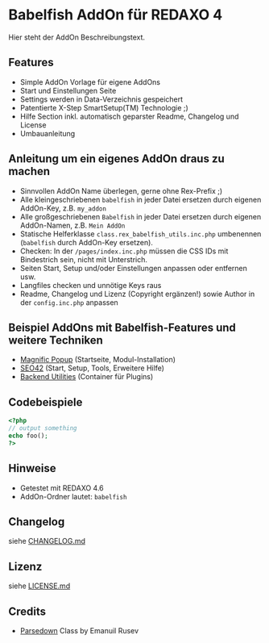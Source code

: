 Babelfish AddOn für REDAXO 4
============================

Hier steht der AddOn Beschreibungstext.

Features
--------

* Simple AddOn Vorlage für eigene AddOns
* Start und Einstellungen Seite
* Settings werden in Data-Verzeichnis gespeichert
* Patentierte X-Step SmartSetup(TM) Technologie ;)
* Hilfe Section inkl. automatisch geparster Readme, Changelog und License
* Umbauanleitung

Anleitung um ein eigenes AddOn draus zu machen
----------------------------------------------

* Sinnvollen AddOn Name überlegen, gerne ohne Rex-Prefix ;)
* Alle kleingeschriebenen `babelfish` in jeder Datei ersetzen durch eigenen AddOn-Key, z.B. `my_addon`
* Alle großgeschriebenen `Babelfish` in jeder Datei  ersetzen durch eigenen AddOn-Namen, z.B. `Mein AddOn`
* Statische Helferklasse `class.rex_babelfish_utils.inc.php` umbenennen (`babelfish` durch AddOn-Key ersetzen).
* Checken: In der `/pages/index.inc.php` müssen die CSS IDs mit Bindestrich sein, nicht mit Unterstrich.
* Seiten Start, Setup und/oder Einstellungen anpassen oder entfernen usw.
* Langfiles checken und unnötige Keys raus
* Readme, Changelog und Lizenz (Copyright ergänzen!) sowie Author in der `config.inc.php` anpassen

Beispiel AddOns mit Babelfish-Features und weitere Techniken
------------------------------------------------------------

* [Magnific Popup](https://github.com/RexDude/magnific_popup) (Startseite, Modul-Installation)
* [SEO42](https://github.com/RexDude/seo42) (Start, Setup, Tools, Erweitere Hilfe)
* [Backend Utilities](https://github.com/RexDude/be_utilities) (Container für Plugins)

Codebeispiele
-------------

```php
<?php
// output something
echo foo();
?>
```

Hinweise
--------

* Getestet mit REDAXO 4.6
* AddOn-Ordner lautet: `babelfish`

Changelog
---------

siehe [CHANGELOG.md](CHANGELOG.md)

Lizenz
------

siehe [LICENSE.md](LICENSE.md)

Credits
-------

* [Parsedown](http://parsedown.org/) Class by Emanuil Rusev
